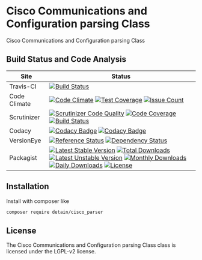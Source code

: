# Cisco Communications and Configuration parsing Class

Cisco Communications and Configuration parsing Class

## Build Status and Code Analysis

Site          | Status
--------------|---------------------------
Travis-CI     | [![Build Status](https://travis-ci.org/detain/cisco_parser.svg?branch=master)](https://travis-ci.org/detain/cisco_parser)
Code Climate  | [![Code Climate](https://codeclimate.com/github/detain/cisco_parser/badges/gpa.svg)](https://codeclimate.com/github/detain/cisco_parser) [![Test Coverage](https://codeclimate.com/github/detain/cisco_parser/badges/coverage.svg)](https://codeclimate.com/github/detain/cisco_parser/coverage) [![Issue Count](https://codeclimate.com/github/detain/cisco_parser/badges/issue_count.svg)](https://codeclimate.com/github/detain/cisco_parser)
Scrutinizer   | [![Scrutinizer Code Quality](https://scrutinizer-ci.com/g/detain/cisco_parser/badges/quality-score.png?b=master)](https://scrutinizer-ci.com/g/detain/cisco_parser/?branch=master) [![Code Coverage](https://scrutinizer-ci.com/g/detain/cisco_parser/badges/coverage.png?b=master)](https://scrutinizer-ci.com/g/detain/cisco_parser/?branch=master) [![Build Status](https://scrutinizer-ci.com/g/detain/cisco_parser/badges/build.png?b=master)](https://scrutinizer-ci.com/g/detain/cisco_parser/build-status/master)
Codacy        | [![Codacy Badge](https://api.codacy.com/project/badge/Grade/226251fc068f4fd5b4b4ef9a40011d06)](https://www.codacy.com/app/detain/cisco_parser) [![Codacy Badge](https://api.codacy.com/project/badge/Coverage/25fa74eb74c947bf969602fcfe87e349)](https://www.codacy.com/app/detain/cisco_parser?utm_source=github.com&utm_medium=referral&utm_content=detain/cisco_parser&utm_campaign=Badge_Coverage)
VersionEye    | [![Reference Status](https://www.versioneye.com/php/detain:cisco_parser/reference_badge.svg?style=flat)](https://www.versioneye.com/php/detain:cisco_parser/references) [![Dependency Status](https://www.versioneye.com/user/projects/592f7318bafc5500414dfd2a/badge.svg?style=flat-square)](https://www.versioneye.com/user/projects/592f7318bafc5500414dfd2a)
Packagist     | [![Latest Stable Version](https://poser.pugx.org/detain/cisco_parser/version)](https://packagist.org/packages/detain/cisco_parser) [![Total Downloads](https://poser.pugx.org/detain/cisco_parser/downloads)](https://packagist.org/packages/detain/cisco_parser) [![Latest Unstable Version](https://poser.pugx.org/detain/cisco_parser/v/unstable)](//packagist.org/packages/detain/cisco_parser) [![Monthly Downloads](https://poser.pugx.org/detain/cisco_parser/d/monthly)](https://packagist.org/packages/detain/cisco_parser) [![Daily Downloads](https://poser.pugx.org/detain/cisco_parser/d/daily)](https://packagist.org/packages/detain/cisco_parser) [![License](https://poser.pugx.org/detain/cisco_parser/license)](https://packagist.org/packages/detain/cisco_parser)


## Installation

Install with composer like

```sh
composer require detain/cisco_parser
```

## License

The Cisco Communications and Configuration parsing Class class is licensed under the LGPL-v2 license.

